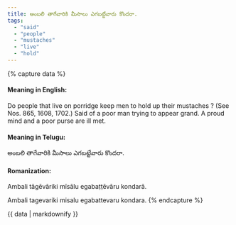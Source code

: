 ```yaml
---
title: అంబలి తాగేవారికి మీసాలు ఎగబట్టేవారు కొందరా.
tags:
  - "said"
  - "people"
  - "mustaches"
  - "live"
  - "hold"
---
```


{% capture data %}
#### Meaning in English:
Do people that live on porridge keep men to hold up their mustaches ?
(See Nos. 865, 1608, 1702.)
Said of a poor man trying to appear grand.
A proud mind and a poor purse are ill met.

#### Meaning in Telugu:
అంబలి తాగేవారికి మీసాలు ఎగబట్టేవారు కొందరా.

#### Romanization:
Ambali tāgēvāriki mīsālu egabaṭṭēvāru kondarā.

Ambali tagevariki misalu egabattevaru kondara.
{% endcapture %}

{{ data | markdownify }}

